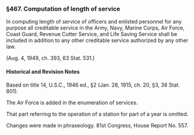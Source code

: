 ### §467. Computation of length of service ###

In computing length of service of officers and enlisted personnel for any purpose all creditable service in the Army, Navy, Marine Corps, Air Force, Coast Guard, Revenue Cutter Service, and Life Saving Service shall be included in addition to any other creditable service authorized by any other law.

(Aug. 4, 1949, ch. 393, 63 Stat. 531.)

#### Historical and Revision Notes ####

Based on title 14, U.S.C., 1946 ed., §2 (Jan. 28, 1915, ch. 20, §3, 38 Stat. 801).

The Air Force is added in the enumeration of services.

That part referring to the operation of a station for part of a year is omitted.

Changes were made in phraseology. 81st Congress, House Report No. 557.